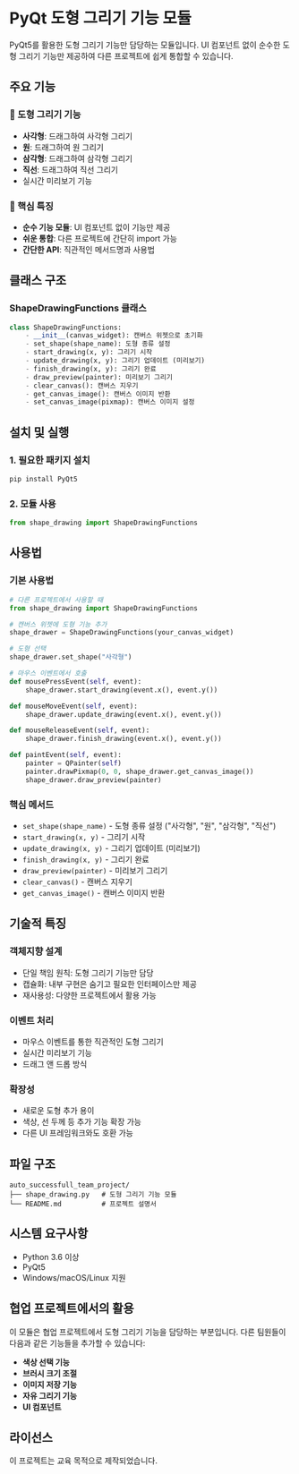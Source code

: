 # PyQt 도형 그리기 기능 모듈

PyQt5를 활용한 도형 그리기 기능만 담당하는 모듈입니다. UI 컴포넌트 없이 순수한 도형 그리기 기능만 제공하여 다른 프로젝트에 쉽게 통합할 수 있습니다.

## 주요 기능

### 🔷 도형 그리기 기능
- **사각형**: 드래그하여 사각형 그리기
- **원**: 드래그하여 원 그리기  
- **삼각형**: 드래그하여 삼각형 그리기
- **직선**: 드래그하여 직선 그리기
- 실시간 미리보기 기능

### 🎯 핵심 특징
- **순수 기능 모듈**: UI 컴포넌트 없이 기능만 제공
- **쉬운 통합**: 다른 프로젝트에 간단히 import 가능
- **간단한 API**: 직관적인 메서드명과 사용법

## 클래스 구조

### ShapeDrawingFunctions 클래스
```python
class ShapeDrawingFunctions:
    - __init__(canvas_widget): 캔버스 위젯으로 초기화
    - set_shape(shape_name): 도형 종류 설정
    - start_drawing(x, y): 그리기 시작
    - update_drawing(x, y): 그리기 업데이트 (미리보기)
    - finish_drawing(x, y): 그리기 완료
    - draw_preview(painter): 미리보기 그리기
    - clear_canvas(): 캔버스 지우기
    - get_canvas_image(): 캔버스 이미지 반환
    - set_canvas_image(pixmap): 캔버스 이미지 설정
```

## 설치 및 실행

### 1. 필요한 패키지 설치
```bash
pip install PyQt5
```

### 2. 모듈 사용
```python
from shape_drawing import ShapeDrawingFunctions
```

## 사용법

### 기본 사용법
```python
# 다른 프로젝트에서 사용할 때
from shape_drawing import ShapeDrawingFunctions

# 캔버스 위젯에 도형 기능 추가
shape_drawer = ShapeDrawingFunctions(your_canvas_widget)

# 도형 선택
shape_drawer.set_shape("사각형")

# 마우스 이벤트에서 호출
def mousePressEvent(self, event):
    shape_drawer.start_drawing(event.x(), event.y())

def mouseMoveEvent(self, event):
    shape_drawer.update_drawing(event.x(), event.y())

def mouseReleaseEvent(self, event):
    shape_drawer.finish_drawing(event.x(), event.y())

def paintEvent(self, event):
    painter = QPainter(self)
    painter.drawPixmap(0, 0, shape_drawer.get_canvas_image())
    shape_drawer.draw_preview(painter)
```

### 핵심 메서드
- `set_shape(shape_name)` - 도형 종류 설정 ("사각형", "원", "삼각형", "직선")
- `start_drawing(x, y)` - 그리기 시작
- `update_drawing(x, y)` - 그리기 업데이트 (미리보기)
- `finish_drawing(x, y)` - 그리기 완료
- `draw_preview(painter)` - 미리보기 그리기
- `clear_canvas()` - 캔버스 지우기
- `get_canvas_image()` - 캔버스 이미지 반환

## 기술적 특징

### 객체지향 설계
- 단일 책임 원칙: 도형 그리기 기능만 담당
- 캡슐화: 내부 구현은 숨기고 필요한 인터페이스만 제공
- 재사용성: 다양한 프로젝트에서 활용 가능

### 이벤트 처리
- 마우스 이벤트를 통한 직관적인 도형 그리기
- 실시간 미리보기 기능
- 드래그 앤 드롭 방식

### 확장성
- 새로운 도형 추가 용이
- 색상, 선 두께 등 추가 기능 확장 가능
- 다른 UI 프레임워크와도 호환 가능

## 파일 구조
```
auto_successfull_team_project/
├── shape_drawing.py   # 도형 그리기 기능 모듈
└── README.md          # 프로젝트 설명서
```

## 시스템 요구사항
- Python 3.6 이상
- PyQt5
- Windows/macOS/Linux 지원

## 협업 프로젝트에서의 활용

이 모듈은 협업 프로젝트에서 도형 그리기 기능을 담당하는 부분입니다. 다른 팀원들이 다음과 같은 기능들을 추가할 수 있습니다:

- **색상 선택 기능**
- **브러시 크기 조절**
- **이미지 저장 기능**
- **자유 그리기 기능**
- **UI 컴포넌트**

## 라이선스
이 프로젝트는 교육 목적으로 제작되었습니다.
